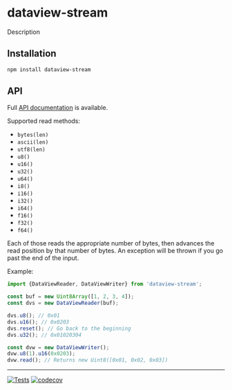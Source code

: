 # dataview-stream

Description

## Installation

```sh
npm install dataview-stream
```

## API

Full [API documentation](http://hildjj.github.io/dataview-stream/) is available.

Supported read methods:

- `bytes(len)`
- `ascii(len)`
- `utf8(len)`
- `u8()`
- `u16()`
- `u32()`
- `u64()`
- `i8()`
- `i16()`
- `i32()`
- `i64()`
- `f16()`
- `f32()`
- `f64()`

Each of those reads the appropriate number of bytes, then advances the read
position by that number of bytes.  An exception will be thrown if you go past
the end of the input.

Example:

```js
import {DataViewReader, DataViewWriter} from 'dataview-stream';

const buf = new Uint8Array([1, 2, 3, 4]);
const dvs = new DataViewReader(buf);

dvs.u8(); // 0x01
dvs.u16(); // 0x0203
dvs.reset(); // Go back to the beginning
dvs.u32(); // 0x01020304

const dvw = new DataViewWriter();
dvw.u8(1).u16(0x0203);
dvw.read(); // Returns new Uint8([0x01, 0x02, 0x03])
```

---
[![Tests](https://github.com/hildjj/dataview-stream/actions/workflows/node.js.yml/badge.svg)](https://github.com/hildjj/dataview-stream/actions/workflows/node.js.yml)
[![codecov](https://codecov.io/gh/hildjj/dataview-stream/graph/badge.svg?token=ZC97U0AI06)](https://codecov.io/gh/hildjj/dataview-stream)
